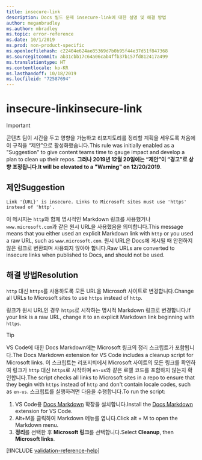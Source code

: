 ```yaml
---
title: insecure-link
description: Docs 빌드 문제 insecure-link에 대한 설명 및 해결 방법
author: meganbradley
ms.author: mbradley
ms.topic: error-reference
ms.date: 10/1/2019
ms.prod: non-product-specific
ms.openlocfilehash: c22404e624ae85369d7b0b95f44e37d51f847368
ms.sourcegitcommit: ab31cbb17c64a06cab4ffb37b157fd812417a499
ms.translationtype: HT
ms.contentlocale: ko-KR
ms.lasthandoff: 10/18/2019
ms.locfileid: "72587694"
---
```

# <a name="insecure-link"></a><span data-ttu-id="3ed69-103">insecure-link</span><span class="sxs-lookup"><span data-stu-id="3ed69-103">insecure-link</span></span>

> [!IMPORTANT]
> <span data-ttu-id="3ed69-104">콘텐츠 팀이 시간을 두고 영향을 가늠하고 리포지토리를 정리할 계획을 세우도록 처음에 이 규칙을 “제안”으로 활성화했습니다.</span><span class="sxs-lookup"><span data-stu-id="3ed69-104">This rule was initially enabled as a "Suggestion" to give content teams time to gauge impact and develop a plan to clean up their repos.</span></span> <span data-ttu-id="3ed69-105">**그러나 2019년 12월 20일에는 “제안”이 “경고”로 상향 조정됩니다**.</span><span class="sxs-lookup"><span data-stu-id="3ed69-105">**It will be elevated to a "Warning" on 12/20/2019**.</span></span>

## <a name="suggestion"></a><span data-ttu-id="3ed69-106">제안</span><span class="sxs-lookup"><span data-stu-id="3ed69-106">Suggestion</span></span>

`Link '{URL}' is insecure. Links to Microsoft sites must use 'https' instead of 'http'.`

<span data-ttu-id="3ed69-107">이 메시지는 `http`와 함께 명시적인 Markdown 링크를 사용했거나 `www.microsoft.com`과 같은 원시 URL을 사용했음을 의미합니다.</span><span class="sxs-lookup"><span data-stu-id="3ed69-107">This message means that you either used an explicit Markdown link with `http` or you used a raw URL, such as `www.microsoft.com`.</span></span> <span data-ttu-id="3ed69-108">원시 URL은 Docs에 게시될 때 안전하지 않은 링크로 변환되며 사용되지 않아야 합니다.</span><span class="sxs-lookup"><span data-stu-id="3ed69-108">Raw URLs are converted to insecure links when published to Docs, and should not be used.</span></span>

## <a name="resolution"></a><span data-ttu-id="3ed69-109">해결 방법</span><span class="sxs-lookup"><span data-stu-id="3ed69-109">Resolution</span></span>

<span data-ttu-id="3ed69-110">`http` 대신 `https`를 사용하도록 모든 URL을 Microsoft 사이트로 변경합니다.</span><span class="sxs-lookup"><span data-stu-id="3ed69-110">Change all URLs to Microsoft sites to use `https` instead of `http`.</span></span>

<span data-ttu-id="3ed69-111">링크가 원시 URL인 경우 `https`로 시작하는 명시적 Markdown 링크로 변경합니다.</span><span class="sxs-lookup"><span data-stu-id="3ed69-111">If your link is a raw URL, change it to an explicit Markdown link beginning with `https`.</span></span>

> [!TIP]
> <span data-ttu-id="3ed69-112">VS Code에 대한 Docs Markdown에는 Microsoft 링크의 정리 스크립트가 포함됩니다.</span><span class="sxs-lookup"><span data-stu-id="3ed69-112">The Docs Markdown extension for VS Code includes a cleanup script for Microsoft links.</span></span> <span data-ttu-id="3ed69-113">이 스크립트는 리포지퇴에서 Microsoft 사이트의 모든 링크를 확인하여 링크가 `http` 대신 `https`로 시작하며 `en-us`와 같은 로캘 코드를 포함하지 않는지 확인합니다.</span><span class="sxs-lookup"><span data-stu-id="3ed69-113">The script checks all links to Microsoft sites in a repo to ensure that they begin with `https` instead of `http` and don't contain locale codes, such as `en-us`.</span></span> <span data-ttu-id="3ed69-114">스크립트를 실행하려면 다음을 수행합니다.</span><span class="sxs-lookup"><span data-stu-id="3ed69-114">To run the script:</span></span>
>
> 1. <span data-ttu-id="3ed69-115">VS Code용 [Docs Markdown](https://marketplace.visualstudio.com/items?itemName=docsmsft.docs-markdown) 확장을 설치합니다.</span><span class="sxs-lookup"><span data-stu-id="3ed69-115">Install the [Docs Markdown](https://marketplace.visualstudio.com/items?itemName=docsmsft.docs-markdown) extension for VS Code.</span></span>
> 1. <span data-ttu-id="3ed69-116">Alt+M을 클릭하여 Markdown 메뉴를 엽니다.</span><span class="sxs-lookup"><span data-stu-id="3ed69-116">Click alt + M to open the Markdown menu.</span></span>
> 1. <span data-ttu-id="3ed69-117">**정리**를 선택한 후 **Microsoft 링크**를 선택합니다.</span><span class="sxs-lookup"><span data-stu-id="3ed69-117">Select **Cleanup**, then **Microsoft links**.</span></span>

<!--make sure to add this file to your includes folder and verify the path-->
[!INCLUDE [validation-reference-help](includes/validation-reference-help.md)]
